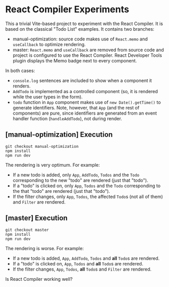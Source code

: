 # React Compiler Experiments

This a trivial Vite-based project to experiment with the React Compiler. It is based on the classical "Todo List" examples. It contains two branches:

- manual-optimization: source code makes use of `React.memo` and `useCallback` to optimize rendering.
- master: `React.memo` and `useCallback` are removed from source code and project is configured to use the React Compiler. React Developer Tools plugin displays the Memo badge next to every component.

In both cases:

- `console.log` sentences are included to show when a component it renders.
- `AddTodo` is implemented as a controlled component (so, it is rendered while the user types in the form).
- `todo` function in `App` component makes use of `new Date().getTime()` to generate identifiers. Note, however, that
  `App` (and the rest of components) are pure, since identifiers are generated from an event handler function (`handleAddTodo`), not during render.

## [manual-optimization] Execution

```
git checkout manual-optimization
npm install
npm run dev
```

The rendering is very optimum. For example:

- If a new todo is added, only `App`, `AddTodo`, `Todos` and the `Todo` corresponding to the new "todo" are rendered (just that "todo").
- If a "todo" is clicked on, only `App`, `Todos` and the `Todo` corresponding to the that "todo" are rendered (just that "todo").
- If the filter changes, only `App`, `Todos`, the affected `Todo`s (not all of them) and `Filter` are rendered.

## [master] Execution

```
git checkout master
npm install
npm run dev
```

The rendering is worse.  For example:

- If a new todo is added, `App`, `AddTodo`, `Todos` and **all** `Todo`s are rendered.
- If a "todo" is clicked on, `App`, `Todos` and **all** `Todo`s are rendered.
- If the filter changes,  `App`, `Todos`, **all** `Todo`s and `Filter` are rendered.

Is React Compiler working well?



